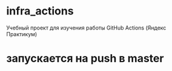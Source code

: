 # infra_actions
Учебный проект для изучения работы GitHub Actions (Яндекс Практикум)

# запускается на push в master